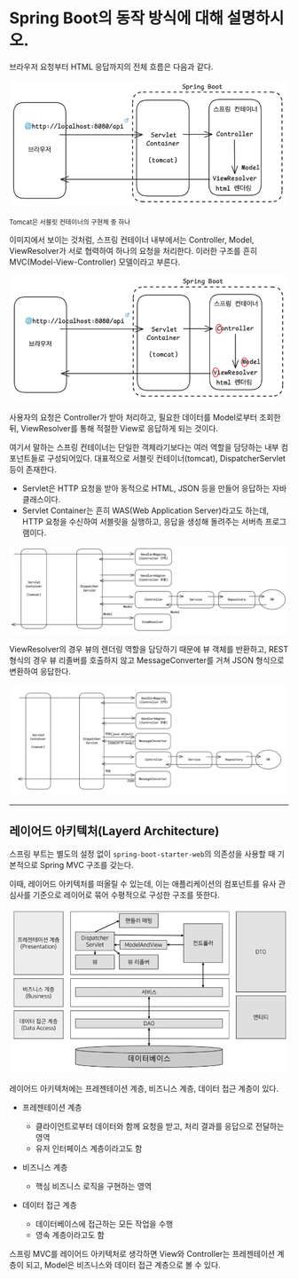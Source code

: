 # Spring Boot의 동작 방식에 대해 설명하시오.

브라우저 요청부터 HTML 응답까지의 전체 흐름은 다음과 같다.

![브라우저 요청부터 HTML 응답까지 대략적인 흐름](./imgs/springboot_동작_구조1.png)

<small>Tomcat은 서블릿 컨테이너의 구현체 중 하나</small>

이미지에서 보이는 것처럼, 스프링 컨테이너 내부에서는 Controller, Model, ViewResolver가 서로 협력하여 하나의 요청을 처리한다. 이러한 구조를 흔히 MVC(Model-View-Controller) 모델이라고 부른다.

![브라우저 요청부터 HTML 응답까지 대략적인 흐름2](./imgs/springboot_동작_구조2.png)

사용자의 요청은 Controller가 받아 처리하고, 필요한 데이터를 Model로부터 조회한 뒤, ViewResolver를 통해 적절한 View로 응답하게 되는 것이다.

여기서 말하는 스프링 컨테이너는 단일한 객체라기보다는 여러 역할을 담당하는 내부 컴포넌트들로 구성되어있다. 대표적으로 서블릿 컨테이너(tomcat), DispatcherServlet 등이 존재한다.

- Servlet은 HTTP 요청을 받아 동적으로 HTML, JSON 등을 만들어 응답하는 자바 클래스이다.
- Servlet Container는 흔히 WAS(Web Application Server)라고도 하는데, HTTP 요청을 수신하여 서블릿을 실행하고, 응답을 생성해 돌려주는 서버측 프로그램이다.


![](./imgs/springboot_동작_구조3.png)

ViewResolver의 경우 뷰의 렌더링 역할을 담당하기 때문에 뷰 객체를 반환하고, REST 형식의 경우 뷰 리졸버를 호출하지 않고 MessageConverter를 거쳐 JSON 형식으로 변환하여 응답한다.

![](./imgs/springboot_동작_구조4.png)

---

## 레이어드 아키텍처(Layerd Architecture)

스프링 부트는 별도의 설정 없이 `spring-boot-starter-web`의 의존성을 사용할 때 기본적으로 Spring MVC 구조를 갖는다.

이때, 레이어드 아키텍처를 떠올릴 수 있는데, 이는 애플리케이션의 컴포넌트를 유사 관심사를 기준으로 레이어로 묶어 수평적으로 구성한 구조를 뜻한다.

![Spring Boot Layered architecture](./imgs/spring-layerd-architecture.png)

레이어드 아키텍처에는 프레젠테이션 계층, 비즈니스 계층, 데이터 접근 계층이 있다.

- 프레젠테이션 계층
    - 클라이언트로부터 데이터와 함께 요청을 받고, 처리 결과를 응답으로 전달하는 영역
    - 유저 인터페이스 계층이라고도 함

- 비즈니스 계층
    - 핵심 비즈니스 로직을 구현하는 영역

- 데이터 접근 계층
    - 데이터베이스에 접근하는 모든 작업을 수행
    - 영속 계층이라고도 함

스프링 MVC를 레이어드 아키텍처로 생각하면 View와 Controller는 프레젠테이션 계층이 되고, Model은 비즈니스와 데이터 접근 계층으로 볼 수 있다.

